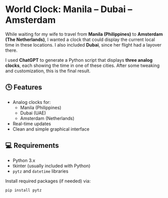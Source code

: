# World Clock: Manila – Dubai – Amsterdam

While waiting for my wife to travel from **Manila (Philippines)** to **Amsterdam (The Netherlands)**, I wanted a clock that could display the current local time in these locations. I also included **Dubai**, since her flight had a layover there.

I used **ChatGPT** to generate a Python script that displays **three analog clocks**, each showing the time in one of these cities. After some tweaking and customization, this is the final result.

## 🕒 Features

- Analog clocks for:
  - Manila (Philippines)
  - Dubai (UAE)
  - Amsterdam (Netherlands)
- Real-time updates
- Clean and simple graphical interface

## 💻 Requirements

- Python 3.x
- tkinter (usually included with Python)
- `pytz` and `datetime` libraries

Install required packages (if needed) via:

```bash
pip install pytz
